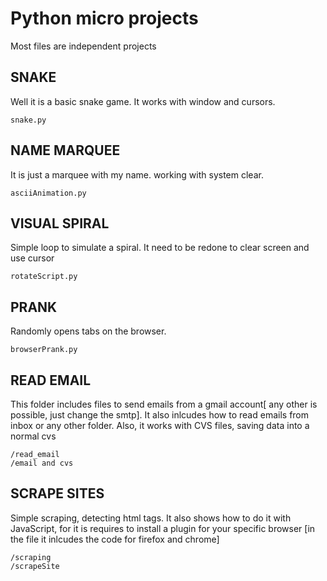 # Python micro projects

Most files are independent projects

## SNAKE

Well it is a basic snake game. It works with window and cursors.

```
snake.py
```
## NAME MARQUEE

It is just a marquee with my name. working with system clear.

```
asciiAnimation.py
```

## VISUAL SPIRAL

Simple loop to simulate a spiral. It need to be redone to clear screen and use cursor

```
rotateScript.py
```

## PRANK
Randomly opens tabs on the browser. 

```
browserPrank.py
```

## READ EMAIL

This folder includes files to send emails from a gmail account[ any other is possible, just change the smtp]. It also inlcudes how to read emails from inbox or any other folder.
Also, it works with CVS files, saving data into a normal cvs

```
/read_email
/email and cvs
```

## SCRAPE SITES
Simple scraping, detecting html tags. 
It also shows how to do it with JavaScript, for it is requires to install a plugin for your specific browser [in the file it inlcudes the code for firefox and chrome]

```
/scraping
/scrapeSite
```
